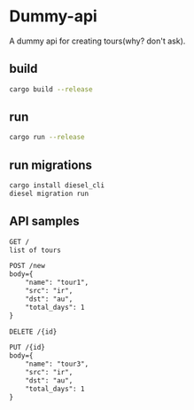 # Dummy-api 

A dummy api for creating tours(why? don't ask).

## build 
```bash 
cargo build --release
```

## run 
```bash 
cargo run --release
```

## run migrations 
```bash 
cargo install diesel_cli
diesel migration run
```

## API samples
```REST 
GET / 
list of tours
```

```REST 
POST /new 
body={
    "name": "tour1",
    "src": "ir",
    "dst": "au",
    "total_days": 1
}

```

```REST 
DELETE /{id}
```

```REST 
PUT /{id}
body={
    "name": "tour3",
    "src": "ir",
    "dst": "au",
    "total_days": 1
}
```
